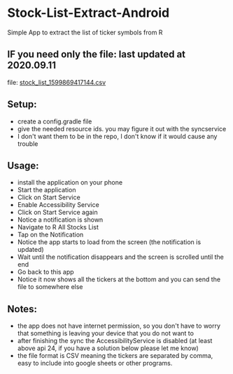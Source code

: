 # Stock-List-Extract-Android
Simple App to extract the list of ticker symbols from R

## IF you need only the file: last updated at 2020.09.11
file: [stock_list_1599869417144.csv](https://github.com/fknives/Stock-List-Extract-Android/blob/dev/stock_list_1599869417144.csv)

## Setup:
- create a config.gradle file
- give the needed resource ids. you may figure it out with the syncservice
- I don't want them to be in the repo, I don't know if it would cause any trouble

## Usage:
- install the application on your phone
- Start the application
- Click on Start Service
- Enable Accessibility Service
- Click on Start Service again
- Notice a notification is shown
- Navigate to R All Stocks List
- Tap on the Notification
- Notice the app starts to load from the screen (the notification is updated)
- Wait until the notification disappears and the screen is scrolled until the end
- Go back to this app
- Notice it now shows all the tickers at the bottom and you can send the file to somewhere else

## Notes:
- the app does not have internet permission, so you don't have to worry that something is leaving your device that you do not want to
- after finishing the sync the AccessibilityService is disabled (at least above api 24, if you have a solution below please let me know)
- the file format is CSV meaning the tickers are separated by comma, easy to include into google sheets or other programs.
